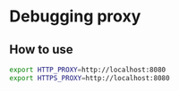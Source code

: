 # Debugging proxy

## How to use

```sh
export HTTP_PROXY=http://localhost:8080
export HTTPS_PROXY=http://localhost:8080
```

